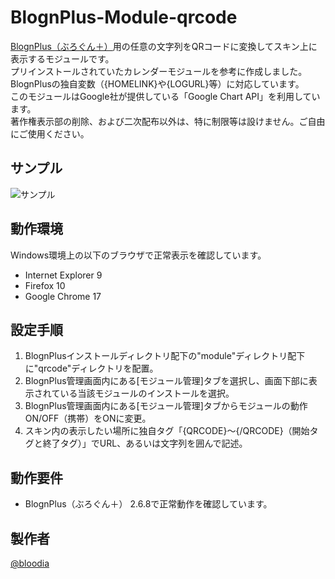 # BlognPlus-Module-qrcode
[BlognPlus（ぶろぐん＋）](http://www.blogn.org "BlognPlus（ぶろぐん＋）")用の任意の文字列をQRコードに変換してスキン上に表示するモジュールです。  
プリインストールされていたカレンダーモジュールを参考に作成しました。  
BlognPlusの独自変数（{HOMELINK}や{LOGURL}等）に対応しています。  
このモジュールはGoogle社が提供している「Google Chart API」を利用しています。  
著作権表示部の削除、および二次配布以外は、特に制限等は設けません。ご自由にご使用ください。

## サンプル
![サンプル](https://www.bloodia.net/files/download/blognplus/module/module2.jpg)

## 動作環境
Windows環境上の以下のブラウザで正常表示を確認しています。
  - Internet Explorer 9
  - Firefox 10
  - Google Chrome 17

## 設定手順
1. BlognPlusインストールディレクトリ配下の"module"ディレクトリ配下に"qrcode"ディレクトリを配置。
2. BlognPlus管理画面内にある[モジュール管理]タブを選択し、画面下部に表示されている当該モジュールのインストールを選択。
3. BlognPlus管理画面内にある[モジュール管理]タブからモジュールの動作 ON/OFF（携帯）をONに変更。
4. スキン内の表示したい場所に独自タグ「{QRCODE}～{/QRCODE}（開始タグと終了タグ）」でURL、あるいは文字列を囲んで記述。 

## 動作要件
  - BlognPlus（ぶろぐん＋） 2.6.8で正常動作を確認しています。

## 製作者
[@bloodia](https://twitter.com/bloodiadotnet)
